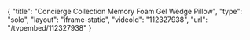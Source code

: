 {
    "title": "Concierge Collection Memory Foam Gel Wedge Pillow",
    "type": "solo",
    "layout": "iframe-static",
    "videoId": "112327938",
    "url": "\/tvpembed\/112327938"
}